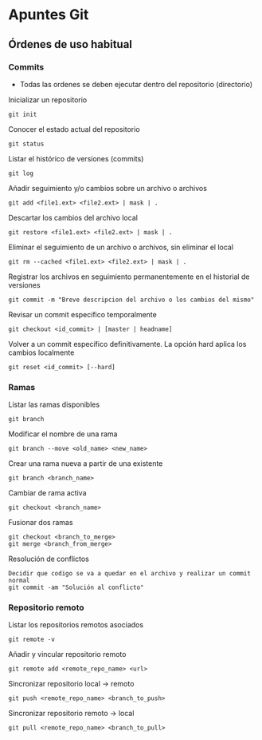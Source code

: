 # Apuntes Git

## Órdenes de uso habitual

### Commits

- Todas las ordenes se deben ejecutar dentro del repositorio (directorio)

Inicializar un repositorio

```
git init
```

Conocer el estado actual del repositorio

```
git status
```

Listar el histórico de versiones (commits)

```
git log
```

Añadir seguimiento y/o cambios sobre un  archivo o archivos

```
git add <file1.ext> <file2.ext> | mask | .
```

Descartar los cambios del archivo local

```
git restore <file1.ext> <file2.ext> | mask | .
```

Eliminar el seguimiento de un archivo o archivos, sin eliminar el local

```
git rm --cached <file1.ext> <file2.ext> | mask | .
```

Registrar los archivos en seguimiento permanentemente en el historial de versiones

```
git commit -m "Breve descripcion del archivo o los cambios del mismo"
```

Revisar un commit especifico temporalmente

```
git checkout <id_commit> | [master | headname]
```

Volver a un commit específico definitivamente. La opción hard aplica los cambios localmente

```
git reset <id_commit> [--hard]
```

### Ramas

Listar las ramas disponibles

```
git branch
```

Modificar el nombre de una rama

```
git branch --move <old_name> <new_name>
```

Crear una rama nueva a partir de una existente

```
git branch <branch_name>
```

Cambiar de rama activa

```
git checkout <branch_name>
```

Fusionar dos ramas

```
git checkout <branch_to_merge>
git merge <branch_from_merge>
```

Resolución de conflictos

```
Decidir que codigo se va a quedar en el archivo y realizar un commit normal
git commit -am "Solución al conflicto"
```

### Repositorio remoto

Listar los repositorios remotos asociados

```
git remote -v
```

Añadir y vincular repositorio remoto

```
git remote add <remote_repo_name> <url>
```

Sincronizar repositorio local -> remoto

```
git push <remote_repo_name> <branch_to_push>
```

Sincronizar repositorio remoto -> local

```
git pull <remote_repo_name> <branch_to_pull>
```
